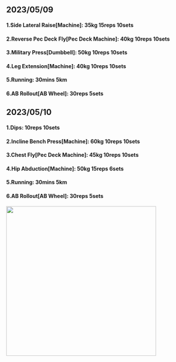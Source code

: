 ## 2023/05/09
#### 1.Side Lateral Raise\[Machine\]: 35kg 15reps 10sets
#### 2.Reverse Pec Deck Fly\[Pec Deck Machine\]: 40kg 10reps 10sets
#### 3.Military Press\[Dumbbell\]: 50kg 10reps 10sets
#### 4.Leg Extension\[Machine\]: 40kg 10reps 10sets
#### 5.Running: 30mins 5km
#### 6.AB Rollout\[AB Wheel\]: 30reps 5sets

## 2023/05/10
#### 1.Dips: 10reps 10sets
#### 2.Incline Bench Press\[Machine\]: 60kg 10reps 10sets
#### 3.Chest Fly\[Pec Deck Machine\]: 45kg 10reps 10sets
#### 4.Hip Abduction\[Machine\]: 50kg 15reps 6sets
#### 5.Running: 30mins 5km
#### 6.AB Rollout\[AB Wheel\]: 30reps 5sets

<img src='../_resources/__088.png' width='400px' />
